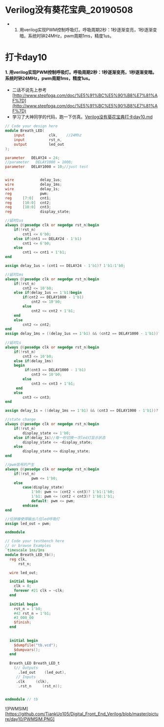 # Verilog没有葵花宝典_20190508
- 1. 用verilog实现PWM控制呼吸灯。呼吸周期2秒：1秒逐渐变亮，1秒逐渐变暗。系统时钟24MHz，pwm周期1ms，精度1us。

# 打卡day10
#### 1. 用verilog实现PWM控制呼吸灯。呼吸周期2秒：1秒逐渐变亮，1秒逐渐变暗。系统时钟24MHz，pwm周期1ms，精度1us。
- 二话不说先上参考[http://www.stepfpga.com/doc/%E5%91%BC%E5%90%B8%E7%81%AF%7D](http://www.stepfpga.com/doc/%E5%91%BC%E5%90%B8%E7%81%AF%7D)
- 学习了大神同学的代码，跑一下仿真。[Verilog没有葵花宝典打卡day10.md](https://github.com/NingHeChuan/Digital_Front_End_Verilog/blob/master/Verilog%E6%B2%A1%E6%9C%89%E8%91%B5%E8%8A%B1%E5%AE%9D%E5%85%B8/Verilog%E6%B2%A1%E6%9C%89%E8%91%B5%E8%8A%B1%E5%AE%9D%E5%85%B8%E6%89%93%E5%8D%A1day10.md)

~~~verilog
// Code your design here
module Breath_LED(
    input           clk,    //24Mhz
    input           rst_n,
    output          led_out
);

parameter   DELAY24 = 24;
//parameter   DELAY1000 = 1000;
parameter   DELAY1000 = 10;//just test


wire            delay_1us;
wire            delay_1ms;
wire            delay_1s;
reg             pwm;
reg     [7:0]   cnt1;
reg     [10:0]  cnt2;
reg     [10:0]  cnt3;
reg             display_state;

//延时1us
always @(posedge clk or negedge rst_n)begin
    if(!rst_n)
        cnt1 <= 6'b0;
    else if(cnt1 == DELAY24 - 1'b1)
        cnt1 <= 6'b0;
    else 
        cnt1 <= cnt1 + 1'b1;
end

assign delay_1us = (cnt1 == DELAY24 - 1'b1)? 1'b1:1'b0;

//延时1ms
always @(posedge clk or negedge rst_n)begin
    if(!rst_n)
        cnt2 <= 10'b0;
    else if(delay_1us == 1'b1)begin
        if(cnt2 == DELAY1000 - 1'b1)    
            cnt2 <= 10'b0;
        else 
            cnt2 <= cnt2 + 1'b1;
    end
    else 
        cnt2 <= cnt2;
end
assign delay_1ms = ((delay_1us == 1'b1) && (cnt2 == DELAY1000 - 1'b1))? 1'b1:1'b0;
   
//延时1s
always @(posedge clk or negedge rst_n)begin
    if(!rst_n)
        cnt3 <= 10'b0;
    else if(delay_1ms)
    begin
         if(cnt3 == DELAY1000 - 1'b1)
            cnt3 <= 10'b0;
        else 
            cnt3 <= cnt3 + 1'b1;
     end
    else 
        cnt3 <= cnt3;    
end

assign delay_1s = ((delay_1ms == 1'b1) && (cnt3 == DELAY1000 - 1'b1))? 1'b1:1'b0;

//state change
always @(posedge clk or negedge rst_n)begin
    if(!rst_n)
        display_state <= 1'b0;
    else if(delay_1s)//每一秒切换一次led灯显示状态
        display_state <= ~display_state;
    else 
        display_state <= display_state;
end

//pwm信号的产生
always @(posedge clk or negedge rst_n)begin
    if(!rst_n)
            pwm <= 1'b0;
    else 
        case(display_state)
            1'b0: pwm <= (cnt2 < cnt3)? 1'b1:1'b0;
            1'b1: pwm <= (cnt2 < cnt3)? 1'b0:1'b1;
            default: pwm <= pwm;
        endcase
end

//位拼接使得输出八位led呼吸灯
assign led_out = pwm;

endmodule 
~~~

~~~verilog
// Code your testbench here
// or browse Examples
`timescale 1ns/1ns
module Breath_LED_tb();
  reg clk,
      rst_n;

  wire led_out;

  initial begin
    clk = 0;
    forever #21 clk = ~clk;
  end
  
  initial begin
    rst_n = 1'b0;
    #42 rst_n = 1'b1;
    #3_000_00
    $finish;
  end
  
  
  initial begin
    $dumpfile("tb.vcd");
    $dumpvars();
  end
  
  Breath_LED Breath_LED_t
    (// Outputs
      .led_out    (led_out),
     // Inputs
     .clk     (clk),
      .rst_n     (rst_n));

  
endmodule // tb
~~~

![PWMSIM][https://github.com/TiankUo105/Digital_Front_End_Verilog/blob/master/picture/day10/PWMSIM.PNG]
